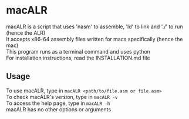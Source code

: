 # macALR
macALR is a script that uses 'nasm' to assemble, 'ld' to link and './' to run (hence the ALR)  
It accepts x86-64 assembly files written for macs specifically (hence the mac)  
This program runs as a terminal command and uses python  
For installation instructions, read the INSTALLATION.md file  
## Usage
To use macALR, type in ```macALR <path/to/file.asm or file.asm>```  
To check macALR's version, type in ```macALR -v```  
To access the help page, type in ```macALR -h```  
macALR has no other options or arguments  
